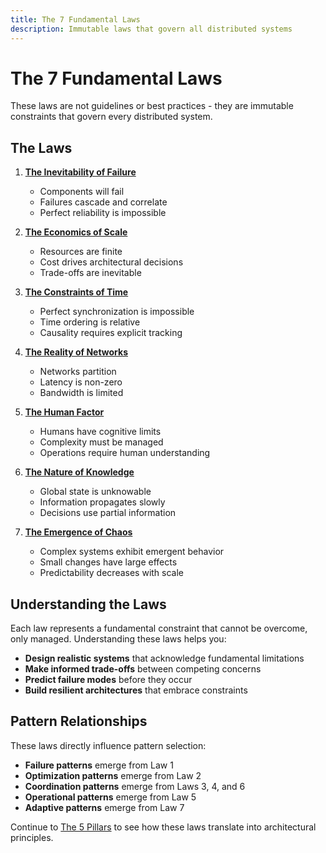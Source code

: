 ```yaml
---
title: The 7 Fundamental Laws
description: Immutable laws that govern all distributed systems
---
```


# The 7 Fundamental Laws

These laws are not guidelines or best practices - they are immutable constraints that govern every distributed system.

## The Laws

1. **[The Inevitability of Failure](correlated-failure.md)**
   - Components will fail
   - Failures cascade and correlate
   - Perfect reliability is impossible

2. **[The Economics of Scale](economic-reality.md)**
   - Resources are finite
   - Cost drives architectural decisions
   - Trade-offs are inevitable

3. **[The Constraints of Time](temporal-constraints.md)**
   - Perfect synchronization is impossible
   - Time ordering is relative
   - Causality requires explicit tracking

4. **[The Reality of Networks](asynchronous-reality.md)**
   - Networks partition
   - Latency is non-zero
   - Bandwidth is limited

5. **[The Human Factor](cognitive-load.md)**
   - Humans have cognitive limits
   - Complexity must be managed
   - Operations require human understanding

6. **[The Nature of Knowledge](distributed-knowledge.md)**
   - Global state is unknowable
   - Information propagates slowly
   - Decisions use partial information

7. **[The Emergence of Chaos](emergent-chaos.md)**
   - Complex systems exhibit emergent behavior
   - Small changes have large effects
   - Predictability decreases with scale

## Understanding the Laws

Each law represents a fundamental constraint that cannot be overcome, only managed. Understanding these laws helps you:

- **Design realistic systems** that acknowledge fundamental limitations
- **Make informed trade-offs** between competing concerns
- **Predict failure modes** before they occur
- **Build resilient architectures** that embrace constraints

## Pattern Relationships

These laws directly influence pattern selection:

- **Failure patterns** emerge from Law 1
- **Optimization patterns** emerge from Law 2
- **Coordination patterns** emerge from Laws 3, 4, and 6
- **Operational patterns** emerge from Law 5
- **Adaptive patterns** emerge from Law 7

Continue to [The 5 Pillars](../pillars/) to see how these laws translate into architectural principles.

